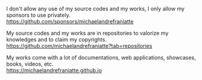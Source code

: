 ﻿  
I don't allow any use of my source codes and my works, I only allow my sponsors to use privately.  
https://github.com/sponsors/michaelandrefraniatte  
  
My source codes and my works are in repositories to valorize my knowledges and to claim my copyrights.  
https://github.com/michaelandrefraniatte?tab=repositories  
  
My works come with a lot of documentations, web applications, showcases, books, videos, etc.  
https://michaelandrefraniatte.github.io  
  